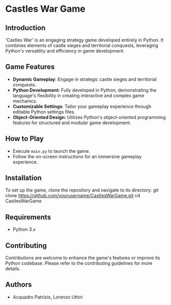 # Castles War Game

## Introduction
'Castles War' is an engaging strategy game developed entirely in Python. It combines elements of castle sieges and territorial conquests, leveraging Python's versatility and efficiency in game development.

## Game Features
- **Dynamic Gameplay**: Engage in strategic castle sieges and territorial conquests.
- **Python Development**: Fully developed in Python, demonstrating the language's flexibility in creating interactive and complex game mechanics.
- **Customizable Settings**: Tailor your gameplay experience through editable Python settings files.
- **Object-Oriented Design**: Utilizes Python's object-oriented programming features for structured and modular game development.

## How to Play
- Execute `main.py` to launch the game.
- Follow the on-screen instructions for an immersive gameplay experience.

## Installation
To set up the game, clone the repository and navigate to its directory:
git clone https://github.com/yourusername/CastlesWarGame.git
cd CastlesWarGame


## Requirements
- Python 3.x

## Contributing
Contributions are welcome to enhance the game's features or improve its Python codebase. Please refer to the contributing guidelines for more details.

## Authors
- Acquadro Patrizio, Lorenzo Uttini
